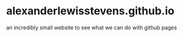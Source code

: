 # alexanderlewisstevens.github.io

an incredibly small website to see what we can do with github pages
